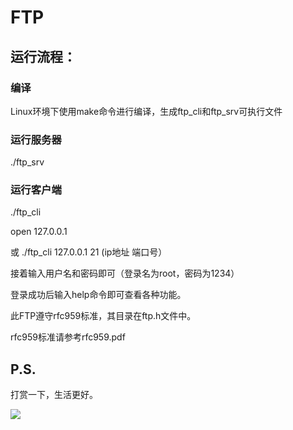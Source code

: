 # FTP


## 运行流程：

### 编译
Linux环境下使用make命令进行编译，生成ftp_cli和ftp_srv可执行文件

### 运行服务器 
./ftp_srv

### 运行客户端 
./ftp_cli

open 127.0.0.1

或 ./ftp_cli 127.0.0.1 21 (ip地址 端口号）

接着输入用户名和密码即可（登录名为root，密码为1234）

登录成功后输入help命令即可查看各种功能。

此FTP遵守rfc959标准，其目录在ftp.h文件中。

rfc959标准请参考rfc959.pdf

## P.S.
打赏一下，生活更好。

![](https://cdn.jsdelivr.net/gh/lihe/Pic/img/20200605234241.jpg)
